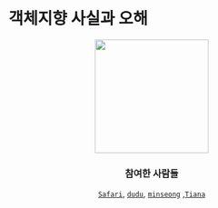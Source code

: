 # 객체지향 사실과 오해

<div align="center">  
    <img src = "https://user-images.githubusercontent.com/91936941/165431972-b0b90126-d5a1-4a24-b18b-5ebabe656505.png" width="200px"> 


### 참여한 사람들
[`Safari`](https://github.com/saafaaari), [`dudu`](https://github.com/FirstDo), [`minseong`](https://github.com/Minseong-yagom)
    ,[`Tiana`](https://github.com/Kim-TaeHyun-A)
</div>


